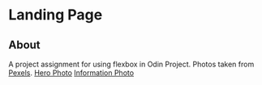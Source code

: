 # Landing Page

## About
A project assignment for using flexbox in Odin Project. Photos taken from [Pexels](https://www.pexels.com/). [Hero Photo](https://www.pexels.com/photo/cold-snow-dawn-landscape-14930339/) [Information Photo](https://www.pexels.com/photo/light-city-people-art-15380571/)